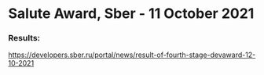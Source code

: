 # Salute Award, Sber - 11 October 2021

### Results:
https://developers.sber.ru/portal/news/result-of-fourth-stage-devaward-12-10-2021
